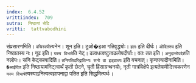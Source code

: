 ```yaml
---
index:  6.4.52
vrittiindex:  709
sutra:  निष्ठायां सेटि
vritti:  tattvabodhini 
---
```


संप्रसारणमिति। `वचिस्वपी`त्यनेन। शून इति। टुओ�इआ गतिवृद्ध्योः। `हलः` इति दीर्घः। `ओदितश्च` इति निष्ठातस्य नः। गूढ इति। `यस्य विभाषे`ति नेट्। ढत्वधत्वष्टुत्वढलोपदीर्घाः। वतः तत इति। `अनुदात्तोपदेशे`ति नलोपः। सनि केट्कत्वादिति। `तनिपतिदरिद्रातिभ्यः सनो वा इड्वाच्यः` इति वचनात्। कृन्तत्यादीनामिति। `�आईदित` इति निष्ठायामनिट्त्वार्थं कृती छेदने, चृती हिंसाग्रन्थनयोः, नृती गात्रविक्षेपे इत्यतेषामीदित्त्वकरणेन `यस्य विभाषे`त्यस्याऽनित्यत्वज्ञापनाद्वा पतित इति सिद्धमित्यर्थः।

